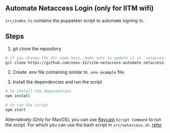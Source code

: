 ## Automate Netaccess Login (only for IITM wifi)

`src/index.ts` contains the puppeteer script to automate signing in.

## Steps

1. git clone the repository

```bash
# if you change the dir name here, make sure to update it in `netaccess.sh` file
git clone https://github.com/zeus-12/iitm-netaccess-automate netaccess-automate
```

2. Create .env file containing similar to `.env.example` file.

3. Install the dependencies and run the script

```bash
# to install the dependencies
npm install

# to run the script
npm start
```

Alternatively (Only for MacOS), you can use [Raycast](https://www.raycast.com) `Script Command` to run the script.
For which you can use the bash script in `src/netaccess.sh`. [refer](https://www.raycast.com/blog/getting-started-with-script-commands)
